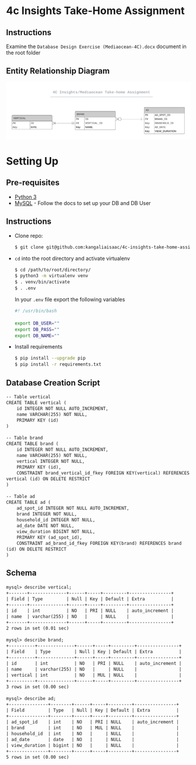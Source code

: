 # 4c Insights Take-Home Assignment

## Instructions 

Examine the ``Database Design Exercise (Mediaocean-4C).docx`` document in the root folder

## Entity Relationship Diagram

![ERD Database Logical Design](Database-ERD.png)

# Setting Up

## Pre-requisites
- [Python 3](https://www.python.org/)
- [MySQL](https://dev.mysql.com/) - Follow the docs to set up your DB and DB User
 
## Instructions

* Clone repo:

  ```bash
  $ git clone git@github.com:kangaliaisaac/4c-insights-take-home-assignment.git
  ```

* `cd` into the root directory and activate virtualenv

    ```bash
    $ cd /path/to/root/directory/
    $ python3 -m virtualenv venv
    $ . venv/bin/activate
    $ . .env
    ```
  
    In your ``.env`` file export the following variables
    
    ```bash
    #! /usr/bin/bash

    export DB_USER=""
    export DB_PASS=""
    export DB_NAME=""

    ```
 
* Install requirements

    ```bash
    $ pip install --upgrade pip
    $ pip install -r requirements.txt
    ```

## Database Creation Script

```mysql
-- Table vertical
CREATE TABLE vertical (
    id INTEGER NOT NULL AUTO_INCREMENT, 
    name VARCHAR(255) NOT NULL, 
    PRIMARY KEY (id)
)

-- Table brand
CREATE TABLE brand (
    id INTEGER NOT NULL AUTO_INCREMENT, 
    name VARCHAR(255) NOT NULL, 
    vertical INTEGER NOT NULL, 
    PRIMARY KEY (id), 
    CONSTRAINT brand_vertical_id_fkey FOREIGN KEY(vertical) REFERENCES vertical (id) ON DELETE RESTRICT
)

-- Table ad
CREATE TABLE ad (
    ad_spot_id INTEGER NOT NULL AUTO_INCREMENT, 
    brand INTEGER NOT NULL, 
    household_id INTEGER NOT NULL, 
    ad_date DATE NOT NULL, 
    view_duration BIGINT NOT NULL, 
    PRIMARY KEY (ad_spot_id), 
    CONSTRAINT ad_brand_id_fkey FOREIGN KEY(brand) REFERENCES brand (id) ON DELETE RESTRICT
)
```

## Schema

```
mysql> describe vertical;
+-------+--------------+------+-----+---------+----------------+
| Field | Type         | Null | Key | Default | Extra          |
+-------+--------------+------+-----+---------+----------------+
| id    | int          | NO   | PRI | NULL    | auto_increment |
| name  | varchar(255) | NO   |     | NULL    |                |
+-------+--------------+------+-----+---------+----------------+
2 rows in set (0.01 sec)

mysql> describe brand;
+----------+--------------+------+-----+---------+----------------+
| Field    | Type         | Null | Key | Default | Extra          |
+----------+--------------+------+-----+---------+----------------+
| id       | int          | NO   | PRI | NULL    | auto_increment |
| name     | varchar(255) | NO   |     | NULL    |                |
| vertical | int          | NO   | MUL | NULL    |                |
+----------+--------------+------+-----+---------+----------------+
3 rows in set (0.00 sec)

mysql> describe ad;
+---------------+--------+------+-----+---------+----------------+
| Field         | Type   | Null | Key | Default | Extra          |
+---------------+--------+------+-----+---------+----------------+
| ad_spot_id    | int    | NO   | PRI | NULL    | auto_increment |
| brand         | int    | NO   | MUL | NULL    |                |
| household_id  | int    | NO   |     | NULL    |                |
| ad_date       | date   | NO   |     | NULL    |                |
| view_duration | bigint | NO   |     | NULL    |                |
+---------------+--------+------+-----+---------+----------------+
5 rows in set (0.00 sec)
```
